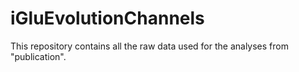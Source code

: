 # iGluEvolutionChannels
This repository contains all the raw data used for the analyses from "publication". 
